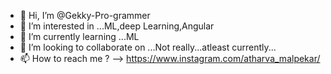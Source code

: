 - 👋 Hi, I’m @Gekky-Pro-grammer
- 👀 I’m interested in ...ML,deep Learning,Angular
- 🌱 I’m currently learning ...ML
- 💞️ I’m looking to collaborate on ...Not really...atleast currently...
- 📫 How to reach me ? --> https://www.instagram.com/atharva_malpekar/

<!---
Gekky-Pro-grammer/Gekky-Pro-grammer is a ✨ special ✨ repository because its `README.md` (this file) appears on your GitHub profile.
You can click the Preview link to take a look at your changes.
--->
